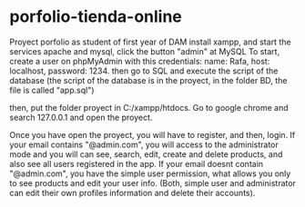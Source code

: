 # porfolio-tienda-online
Proyect porfolio as student of first year of DAM
install xampp, and start the services apache and mysql, click the button "admin" at MySQL
To start, create a user on phpMyAdmin with this credentials:
name: Rafa,
host: localhost,
password: 1234.
then go to SQL and execute the script of the database
(the script of the database is in the proyect, in the folder BD, the file is called "app.sql")

then, put the folder proyect in C:/xampp/htdocs. Go to google chrome
and search 127.0.0.1 and open the proyect.

Once you have open the proyect, you will have to register, and then, login.
If your email contains "@admin.com", you will access to the administrator mode and you will can see, search, edit, create and delete products, and also see all users registered in the app.
If your email doesnt contain "@admin.com", you have the simple user permission, what allows you only to see products and edit your user info.
(Both, simple user and administrator can edit their own profiles information and delete their accounts).
